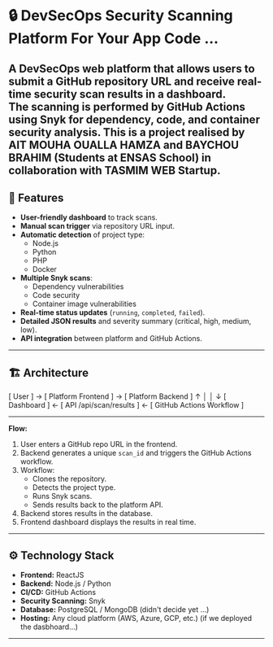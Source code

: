 # 🔒 DevSecOps Security Scanning Platform For Your App Code ...

A DevSecOps web platform that allows users to submit a **GitHub repository URL** and receive **real-time security scan results** in a dashboard.  
The scanning is performed by **GitHub Actions** using **Snyk** for dependency, code, and container security analysis.
This is a project realised by AIT MOUHA OUALLA HAMZA and BAYCHOU BRAHIM (Students at ENSAS School) in collaboration with TASMIM WEB Startup.
---

## 📌 Features

- **User-friendly dashboard** to track scans.
- **Manual scan trigger** via repository URL input.
- **Automatic detection** of project type:
  - Node.js
  - Python
  - PHP
  - Docker
- **Multiple Snyk scans**:
  - Dependency vulnerabilities
  - Code security
  - Container image vulnerabilities
- **Real-time status updates** (`running`, `completed`, `failed`).
- **Detailed JSON results** and severity summary (critical, high, medium, low).
- **API integration** between platform and GitHub Actions.

---

## 🏗️ Architecture
[ User ] → [ Platform Frontend ] → [ Platform Backend ]
↑ │
│ ↓
[ Dashboard ] ← [ API /api/scan/results ] ← [ GitHub Actions Workflow ]

---

**Flow:**
1. User enters a GitHub repo URL in the frontend.
2. Backend generates a unique `scan_id` and triggers the GitHub Actions workflow.
3. Workflow:
   - Clones the repository.
   - Detects the project type.
   - Runs Snyk scans.
   - Sends results back to the platform API.
4. Backend stores results in the database.
5. Frontend dashboard displays the results in real time.

---

## ⚙️ Technology Stack

- **Frontend:** ReactJS
- **Backend:** Node.js / Python
- **CI/CD:** GitHub Actions
- **Security Scanning:** Snyk
- **Database:** PostgreSQL / MongoDB (didn't decide yet ...)
- **Hosting:** Any cloud platform (AWS, Azure, GCP, etc.) (if we deployed the dasbhoard...)

---


